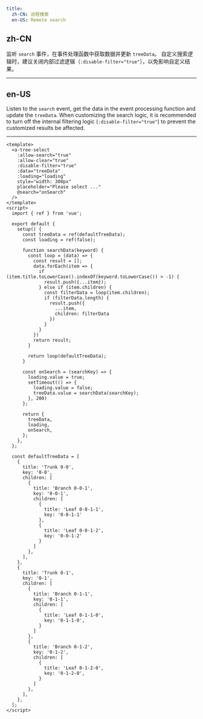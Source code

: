 ```yaml
title:
  zh-CN: 远程搜索
  en-US: Remote search
```

## zh-CN

监听 `search` 事件，在事件处理函数中获取数据并更新 `treeData`。 自定义搜索逻辑时，建议关闭内部过滤逻辑（`:disable-filter="true"`），以免影响自定义结果。

---

## en-US

Listen to the `search` event, get the data in the event processing function and update the `treeData`. When customizing the search logic, it is recommended to turn off the internal filtering logic (`:disable-filter="true"`) to prevent the customized results be affected.

---

```vue
<template>
  <a-tree-select
    :allow-search="true"
    :allow-clear="true"
    :disable-filter="true"
    :data="treeData"
    :loading="loading"
    style="width: 300px"
    placeholder="Please select ..."
    @search="onSearch"
  />
</template>
<script>
  import { ref } from 'vue';

  export default {
    setup() {
      const treeData = ref(defaultTreeData);
      const loading = ref(false);

      function searchData(keyword) {
        const loop = (data) => {
          const result = [];
          data.forEach(item => {
            if (item.title.toLowerCase().indexOf(keyword.toLowerCase()) > -1) {
              result.push({...item});
            } else if (item.children) {
              const filterData = loop(item.children);
              if (filterData.length) {
                result.push({
                  ...item,
                  children: filterData
                })
              }
            }
          })
          return result;
        }

        return loop(defaultTreeData);
      }

      const onSearch = (searchKey) => {
        loading.value = true;
        setTimeout(() => {
          loading.value = false;
          treeData.value = searchData(searchKey);
        }, 200)
      };

      return {
        treeData,
        loading,
        onSearch,
      };
    },
  };

  const defaultTreeData = [
    {
      title: 'Trunk 0-0',
      key: '0-0',
      children: [
        {
          title: 'Branch 0-0-1',
          key: '0-0-1',
          children: [
            {
              title: 'Leaf 0-0-1-1',
              key: '0-0-1-1'
            },
            {
              title: 'Leaf 0-0-1-2',
              key: '0-0-1-2'
            }
          ]
        },
      ],
    },
    {
      title: 'Trunk 0-1',
      key: '0-1',
      children: [
        {
          title: 'Branch 0-1-1',
          key: '0-1-1',
          children: [
            {
              title: 'Leaf 0-1-1-0',
              key: '0-1-1-0',
            }
          ]
        },
        {
          title: 'Branch 0-1-2',
          key: '0-1-2',
          children: [
            {
              title: 'Leaf 0-1-2-0',
              key: '0-1-2-0',
            }
          ]
        },
      ],
    },
  ];
</script>
```
